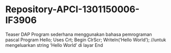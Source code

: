 # Repository-APCI-1301150006-IF3906
Teaser DAP             Program sederhana menggunakan bahasa pemrograman pascal
Program Hello;
        Uses Crt;
        Begin
            ClrScr;
            Writeln(‘Hello World’); //untuk mengeluarkan string ‘Hello World’ di layar
        End
